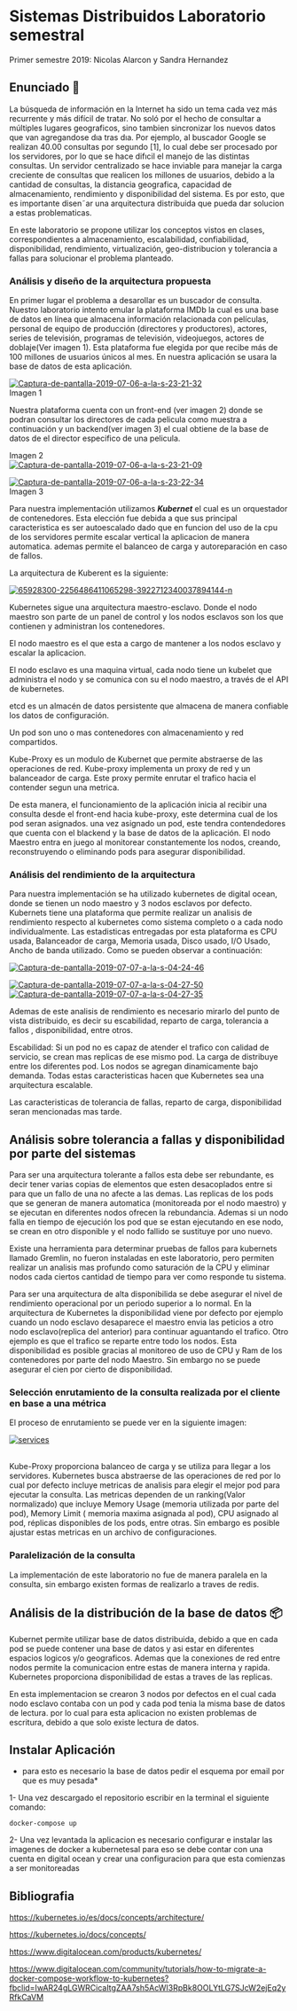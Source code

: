 # Sistemas Distribuidos Laboratorio semestral

 Primer semestre 2019: Nicolas Alarcon y Sandra Hernandez

## Enunciado 📖


La búsqueda de información en la Internet ha sido un tema cada vez más recurrente y más difícil de tratar. No soló por el hecho de consultar a
múltiples lugares geograficos, sino tambien sincronizar los nuevos datos que
van agregandose  dıa tras dıa. Por ejemplo, al buscador Google se realizan
40.00 consultas por segundo [1], lo cual debe ser procesado por los servidores,
por lo que se hace difıcil el manejo de las distintas consultas.
Un servidor centralizado se hace inviable para manejar la carga creciente
de consultas que realicen los millones de usuarios, debido a la cantidad de
consultas, la distancia geografica,  capacidad de almacenamiento, rendimiento
y disponibilidad del sistema. Es por esto, que es importante disen˜ar una
arquitectura distribuida que pueda dar solucion a estas problematicas.

En este laboratorio se propone utilizar los conceptos vistos en clases,
correspondientes a almacenamiento, escalabilidad, confiabilidad, disponibilidad, rendimiento, virtualización, geo-distribucion y tolerancia a fallas para
solucionar el problema planteado.



### Análisis y diseño de la arquitectura propuesta 

En primer lugar el problema a desarollar es un buscador de consulta. Nuestro laboratorio intento emular la plataforma IMDb la cual es una base de datos en línea que almacena información relacionada con películas, personal de equipo de producción (directores y productores), actores, series de televisión, programas de televisión, videojuegos, actores de doblaje(Ver imagen 1). Esta plataforma fue elegida por que recibe más de 100 millones de usuarios únicos al mes. En nuestra aplicación se usara la base de datos de esta aplicación. 


<a href="https://ibb.co/hVP39pg"><img src="https://i.ibb.co/TtV92zw/Captura-de-pantalla-2019-07-06-a-la-s-23-21-32.png" alt="Captura-de-pantalla-2019-07-06-a-la-s-23-21-32" border="0"></a> <br>Imagen 1

Nuestra plataforma cuenta con un front-end (ver imagen 2) donde se podran consultar los directores de cada pelicula como muestra a continuación y un backend(ver imagen 3) el cual obtiene de la base de datos de el director especifico de una pelicula.

Imagen 2 <br>
<a href="https://ibb.co/V3QLGX1"><img src="https://i.ibb.co/x3f2bVk/Captura-de-pantalla-2019-07-06-a-la-s-23-21-09.png" alt="Captura-de-pantalla-2019-07-06-a-la-s-23-21-09" border="0"></a> 

<a href="https://ibb.co/vHPH5Lp"><img src="https://i.ibb.co/47T7y4z/Captura-de-pantalla-2019-07-06-a-la-s-23-22-34.png" alt="Captura-de-pantalla-2019-07-06-a-la-s-23-22-34" border="0"></a><br>
Imagen 3


Para nuestra implementación utilizamos ***Kubernet*** el cual es un orquestador de contenedores. Esta elección fue debida a que sus principal caracteristica es ser autoescalado dado que en funcion del uso de la cpu de los servidores permite escalar vertical la aplicacion de manera automatica. ademas permite el balanceo de carga y autoreparación en caso de fallos.

La arquitectura de Kuberent es la siguiente:

<a href="https://ibb.co/jkwpfFv"><img src="https://i.ibb.co/nM1WmSs/65928300-2256486411065298-3922712340037894144-n.png" alt="65928300-2256486411065298-3922712340037894144-n" border="0"></a><br />


Kubernetes sigue una arquitectura maestro-esclavo. Donde el nodo maestro son parte de  un panel de control y los nodos esclavos son los que contienen y  administran los contenedores.

El nodo maestro es el que esta a cargo de mantener a los nodos esclavo y escalar la aplicacion.

El nodo esclavo es una maquina virtual, cada nodo tiene un kubelet que administra el nodo y se comunica con su el nodo maestro, a través de el API de kubernetes. 

etcd es un almacén de datos persistente que almacena de manera confiable los datos de configuración.

Un pod son uno o mas contenedores con almacenamiento y red compartidos. 

Kube-Proxy es un modulo de Kubernet que permite abstraerse de las operaciones de red. Kube-proxy implementa un proxy de red y un balanceador de carga.  Este proxy permite enrutar el trafico hacia el contender segun una metrica.

De esta manera, el funcionamiento de la aplicación inicia al recibir una consulta desde el front-end hacia kube-proxy, este determina cual de los pod seran asignados. una vez asignado un pod, este tendra contendedores que cuenta con el blackend y la base de datos de la aplicación. El nodo Maestro entra en juego al monitorear constantemente los nodos, creando, reconstruyendo o eliminando pods para asegurar disponibilidad.


### Análisis del rendimiento de la arquitectura

Para nuestra implementación se ha utilizado kubernetes de digital ocean, donde se tienen un nodo maestro y 3 nodos esclavos por defecto. Kubernets tiene una plataforma que permite realizar un analisis de rendimiento respecto al kubernetes como sistema completo o a cada nodo individualmente. Las estadisticas entregadas por esta plataforma es CPU usada, Balanceador de carga, Memoria usada, Disco usado, I/O Usado, Ancho de banda utilizado. Como se pueden observar a continuación:

<a href="https://ibb.co/Jd02ms7"><img src="https://i.ibb.co/GJBkn52/Captura-de-pantalla-2019-07-07-a-la-s-04-24-46.png" alt="Captura-de-pantalla-2019-07-07-a-la-s-04-24-46" border="0"></a>

<a href="https://ibb.co/wN14Cb7"><img src="https://i.ibb.co/FbtzJfX/Captura-de-pantalla-2019-07-07-a-la-s-04-27-50.png" alt="Captura-de-pantalla-2019-07-07-a-la-s-04-27-50" border="0"></a>
<a href="https://ibb.co/fQmTRWz"><img src="https://i.ibb.co/JCXSLTw/Captura-de-pantalla-2019-07-07-a-la-s-04-27-35.png" alt="Captura-de-pantalla-2019-07-07-a-la-s-04-27-35" border="0"></a>

Ademas de este analisis de rendimiento es necesario mirarlo del punto de vista distribuido, es decir su escabilidad,  reparto de carga, tolerancia a fallos , disponibilidad, entre otros.


Escabilidad: Si un pod no es capaz de atender el trafico con calidad de servicio, se crean mas replicas de ese mismo pod.  La carga de distribuye entre los diferentes pod. Los nodos se agregan dinamicamente bajo demanda. Todas estas caracteristicas hacen que Kubernetes sea una arquitectura escalable. 

Las caracteristicas de tolerancia de fallas, reparto de carga, disponibilidad seran mencionadas mas tarde.


## Análisis sobre tolerancia a fallas y disponibilidad por parte del sistemas 

Para ser una arquitectura tolerante a fallos esta debe ser rebundante, es decir tener varias copias de elementos que esten desacoplados entre si para que un fallo de una no afecte  a las demas.  Las replicas de los pods que se generan de manera automatica (monitoreada por el nodo maestro) y se ejecutan en diferentes nodos ofrecen la rebundancia. Ademas si un nodo falla en tiempo de ejecución los pod que se estan ejecutando en ese nodo, se crean en otro disponible y el nodo fallido se sustituye por uno nuevo.

Existe una herramienta para determinar  pruebas de fallos para kubernets llamado Gremlin, no fueron instaladas en este laboratorio, pero permiten realizar un analisis mas profundo como saturación de la CPU y eliminar nodos cada ciertos cantidad de tiempo para ver como responde tu sistema. 

Para ser una arquitectura de alta disponibilida  se debe asegurar el nivel de rendimiento operacional por un periodo superior a lo normal. En la arquitectura de Kubernetes la disponibilidad viene por defecto por ejemplo cuando un nodo esclavo desaparece el maestro envia las peticios a otro nodo esclavo(replica del anterior) para continuar aguantando el trafico. Otro ejemplo es que el trafico se reparte entre todo los nodos. Esta disponibilidad es posible gracias al monitoreo de uso de CPU y Ram de los contenedores por parte del nodo Maestro. Sin embargo no se puede asegurar el cien por cierto de disponibilidad. 


### Selección enrutamiento de la consulta realizada por el cliente en base a una métrica 

 El proceso de enrutamiento se puede ver en la siguiente imagen:

<a href="https://ibb.co/NxJv8TH"><img src="https://i.ibb.co/G786KHb/services.png" alt="services" border="0"></a><br /> <br />


 Kube-Proxy proporciona balanceo de carga y se utiliza para llegar a los servidores. Kubernetes busca abstraerse de las operaciones de red por lo cual por defecto incluye metricas de analisis para elegir el mejor pod para ejecutar la consulta. Las metricas dependen de un ranking(Valor normalizado) que incluye Memory Usage (memoria utilizada por parte del pod), Memory Limit ( memoria maxima asignada al pod), CPU asignado al pod, réplicas disponibles de los pods, entre otras.  Sin embargo es posible ajustar estas metricas en un archivo de configuraciones.


### Paralelización de la consulta 

La implementación de este laboratorio no fue de manera paralela en la consulta, sin embargo existen formas de realizarlo a traves de redis.


## Análisis de la distribución de la base de datos 📦

Kubernet permite utilizar base de datos distribuida, debido a que en cada pod se puede contener una base de datos y asi estar en diferentes espacios logicos y/o geograficos. Ademas que la conexiones de red entre nodos permite la comunicacion entre estas de manera interna y rapida. Kubernetes proporciona disponibilidad de estas a traves de las replicas. 

En esta implementacion se crearon 3 nodos por defectos en el cual cada nodo esclavo contaba con un pod y cada pod tenia la misma base de datos de lectura.
por lo cual para esta aplicacion no existen problemas de escritura, debido a que solo existe lectura de datos. 

## Instalar Aplicación

* para esto es necesario la base de datos pedir el esquema por email por que es muy pesada*


1- Una vez descargado el repositorio escribir en la terminal el siguiente comando: 

```
docker-compose up
```


2- Una vez levantada la aplicacion  es necesario configurar e instalar las imagenes de docker a kubernetesal para eso se debe contar con una cuenta en digital ocean y crear una configuracion para que esta comienzas a ser monitoreadas 



 

## Bibliografia

https://kubernetes.io/es/docs/concepts/architecture/

https://kubernetes.io/docs/concepts/

https://www.digitalocean.com/products/kubernetes/

https://www.digitalocean.com/community/tutorials/how-to-migrate-a-docker-compose-workflow-to-kubernetes?fbclid=IwAR24gLGWRCicaItgZAA7sh5AcWI3RpBk8OOLYtLG7SJcW2ejEq2yRfkCaVM


